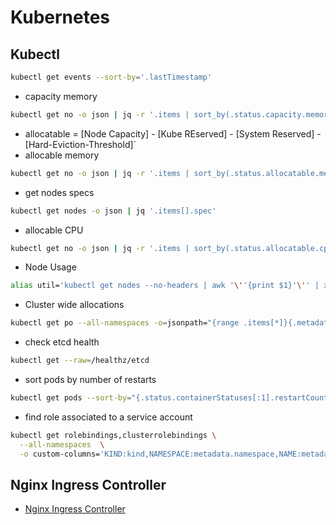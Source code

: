 # Kubernetes

## Kubectl

```sh
kubectl get events --sort-by='.lastTimestamp'
```

- capacity memory

```sh
kubectl get no -o json | jq -r '.items | sort_by(.status.capacity.memory)[]|[.metadata.name,.status.capacity.memory]'
```

- allocatable = [Node Capacity] - [Kube REserved] - [System Reserved] - [Hard-Eviction-Threshold]`
- allocable memory

```sh
kubectl get no -o json | jq -r '.items | sort_by(.status.allocatable.memory)[]|[.metadata.name,.status.allocatable.memory]'
```

- get nodes specs

```sh
kubectl get nodes -o json | jq '.items[].spec'
```

- allocable CPU

```sh
kubectl get no -o json | jq -r '.items | sort_by(.status.allocatable.cpu)[]|[.metadata.name,.status.allocatable.cpu]'
```

- Node Usage

```sh
alias util='kubectl get nodes --no-headers | awk '\''{print $1}'\'' | xargs -I {} sh -c '\''echo {} ; kubectl describe node {} | grep Allocated -A 5 | grep -ve Event -ve Allocated -ve percent -ve -- ; echo '\'''
```

- Cluster wide allocations

```sh
kubectl get po --all-namespaces -o=jsonpath="{range .items[*]}{.metadata.namespace}:{.metadata.name}{'\n'}{range .spec.containers[*]}  {.name}:{.resources.requests.cpu}{'\n'}{end}{'\n'}{end}"
```

- check etcd health

```sh
kubectl get --raw=/healthz/etcd
```

- sort pods by number of restarts

```sh
kubectl get pods --sort-by="{.status.containerStatuses[:1].restartCount}"
```

- find role associated to a service account

```sh
kubectl get rolebindings,clusterrolebindings \
  --all-namespaces  \
  -o custom-columns='KIND:kind,NAMESPACE:metadata.namespace,NAME:metadata.name,SERVICE_ACCOUNTS:subjects[?(@.kind=="ServiceAccount")].name' | grep "<SERVICE_ACCOUNT_NAME>"
```

## Nginx Ingress Controller

- [Nginx Ingress Controller](https://kubernetes.github.io/ingress-nginx/troubleshooting/)

